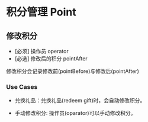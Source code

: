 # 积分管理 Point

## 修改积分

- [必须] 操作员 operator
- [必选] 修改后的积分 pointAfter

修改积分会记录修改前(pointBefore)与修改后(pointAfter)

### Use Cases

- 兑换礼品：兑换礼品(redeem gift)时，会自动修改积分。

- 手动修改积分: 操作员(oparator)可以手动修改积分。

